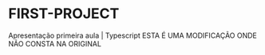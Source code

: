 # FIRST-PROJECT
Apresentação primeira aula | Typescript
ESTA É UMA MODIFICAÇÃO ONDE NÃO CONSTA NA ORIGINAL
